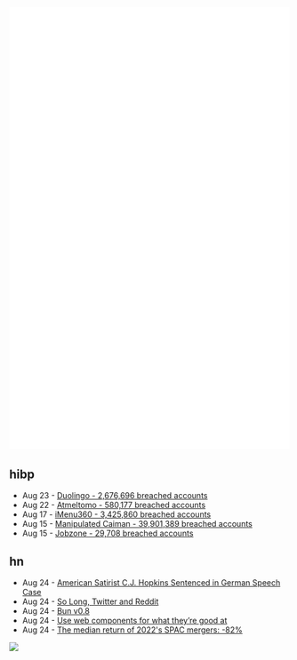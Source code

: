 ![Metrics](https://raw.githubusercontent.com/phixion/phixion/master/metrics.svg)

## hibp

<!--
for https://github.com/phixion/phixion/blob/main/.github/workflows/feeds.yml
-->
<!--START_SECTION:haveibeenpwnd-->
- Aug 23 - [Duolingo - 2,676,696 breached accounts](https://haveibeenpwned.com/PwnedWebsites#Duolingo)
- Aug 22 - [Atmeltomo - 580,177 breached accounts](https://haveibeenpwned.com/PwnedWebsites#Atmeltomo)
- Aug 17 - [iMenu360 - 3,425,860 breached accounts](https://haveibeenpwned.com/PwnedWebsites#iMenu360)
- Aug 15 - [Manipulated Caiman - 39,901,389 breached accounts](https://haveibeenpwned.com/PwnedWebsites#ManipulatedCaiman)
- Aug 15 - [Jobzone - 29,708 breached accounts](https://haveibeenpwned.com/PwnedWebsites#Jobzone)
<!--END_SECTION:haveibeenpwnd-->

## hn

<!--
for https://github.com/phixion/phixion/blob/main/.github/workflows/feeds.yml
-->
<!--START_SECTION:hn-->
- Aug 24 - [American Satirist C.J. Hopkins Sentenced in German Speech Case](https://www.racket.news/p/madness-american-satirist-cj-hopkins)
- Aug 24 - [So Long, Twitter and Reddit](https://andrewkelley.me/post/goodbye-twitter-reddit.html)
- Aug 24 - [Bun v0.8](https://bun.sh/blog/bun-v0.8.0)
- Aug 24 - [Use web components for what they’re good at](https://nolanlawson.com/2023/08/23/use-web-components-for-what-theyre-good-at/)
- Aug 24 - [The median return of 2022's SPAC mergers: -82%](https://pranshum.yarn.tech/24dade67-68e3-4e18-b597-94acfab46a61)
<!--END_SECTION:hn-->

<!--
for https://yhype.me
-->
![](https://hit.yhype.me/github/profile?user_id=13013670)
